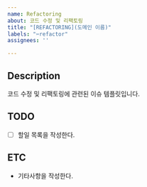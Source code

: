 ```yaml
---
name: Refactoring
about: 코드 수정 및 리팩토링
title: "[REFACTORING](도메인 이름)"
labels: "✂️refactor"
assignees: ''

---
```


## Description
코드 수정 및 리팩토링에 관련된 이슈 템플릿입니다.

## TODO
- [ ]  할일 목록을 작성한다.

## ETC
* 기타사항을 작성한다.
